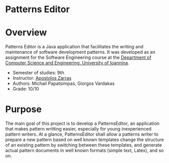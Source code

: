 # Patterns Editor

# Overview

Patterns Editor is a Java application that facilitates the writing and maintenance of software development patterns. It was developed as an assignment for the Software Engineering course at the [Department of Computer Science and Engineering, University of Ioannina](http://cs.uoi.gr/).

+ Semester of studies: 9th
+ Instructor: [Apostolos Zarras](http://cs.uoi.gr/~zarras/)
+ Authors: Michail Papatsimpas, Giorgos Vardakas
+ Grade: 10/10

# Purpose

The main goal of this project is to develop a PatternsEditor, an application that makes pattern writting easier, especially for young inexperienced pattern writers. At a glance, PatternsEditor shall allow a patterns writer to prepare a new pattern based on well known templates change the structure of an existing pattern by switching between these templates, and generate actual pattern documents in well known formats (simple text, Latex), and so on.  
